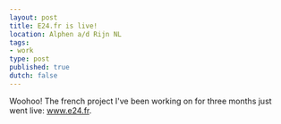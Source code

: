 ```yaml
---
layout: post
title: E24.fr is live!
location: Alphen a/d Rijn NL
tags:
- work
type: post
published: true
dutch: false
---
```

Woohoo! The french project I've been working on for three months just went live: <a title="E24.fr!" href="http://www.e24.fr" target="_blank">www.e24.fr</a>.
